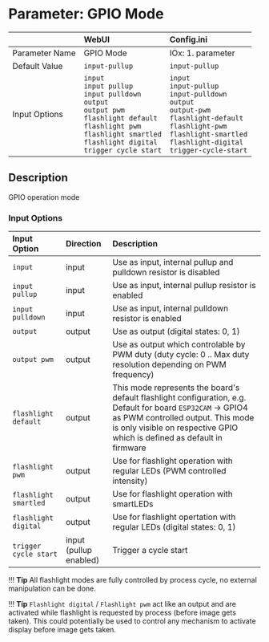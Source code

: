 # Parameter: GPIO Mode

|                   | WebUI               | Config.ini
|:---               |:---                 |:----
| Parameter Name    | GPIO Mode           | IOx: 1. parameter
| Default Value     | `input-pullup`      | `input-pullup`
| Input Options     | `input`<br>`input pullup`<br>`input pulldown`<br>`output`<br>`output pwm`<br>`flashlight default`<br>`flashlight pwm`<br>`flashlight smartled`<br>`flashlight digital`<br>`trigger cycle start` | `input`<br>`input-pullup`<br>`input-pulldown`<br>`output`<br>`output-pwm`<br>`flashlight-default`<br>`flashlight-pwm`<br>`flashlight-smartled`<br>`flashlight-digital`<br>`trigger-cycle-start`



## Description

GPIO operation mode

### Input Options

| Input Option              | Direction |  Description
|:---                       |:---       |:---
| `input`                   | input     | Use as input, internal pullup and pulldown resistor is disabled
| `input pullup`            | input     | Use as input, internal pullup resistor is enabled
| `input pulldown`          | input     | Use as input, internal pulldown resistor is enabled
| `output`                  | output    | Use as output (digital states: 0, 1)
| `output pwm`              | output    | Use as output which controlable by PWM duty (duty cycle: 0 .. Max duty resolution depending on PWM frequency)
| `flashlight default`      | output    | This mode represents the board's default flashlight configuration, e.g. Default for board `ESP32CAM` -> GPIO4 as PWM controlled output. This mode is only visible on respective GPIO which is defined as default in firmware
| `flashlight pwm`          | output    | Use for flashlight operation with regular LEDs (PWM controlled intensity)
| `flashlight smartled`     | output    | Use for flashlight operation with smartLEDs
| `flashlight digital`      | output    | Use for flashlight opertation with regular LEDs (digital states: 0, 1)
| `trigger cycle start`     | input<br>(pullup enabled) | Trigger a cycle start


!!! __Tip__
    All flashlight modes are fully controlled by process cycle, no external manipulation can be done.


!!! __Tip__
    `Flashlight digital` / `Flashlight pwm` act like an output and are activated while 
    flashlight is requested by process (before image gets taken). This could potentially 
    be used to control any mechanism to activate display before image gets taken.